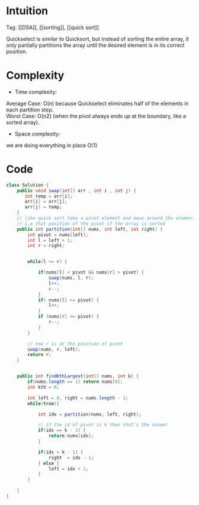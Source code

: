 # Intuition


Tag: [[DSA]], [[sorting]], [[quick sort]]

Quickselect is similar to Quicksort, but instead of sorting the entire array, it only partially partitions the array until the desired element is in its correct position.

# Complexity

- Time complexity:

Average Case: O(n) because Quickselect eliminates half of the elements in each partition step.  
Worst Case: O(n2) (when the pivot always ends up at the boundary, like a sorted array).

- Space complexity:

we are doing everything in place O(1)

# Code

```java
class Solution {
    public void swap(int[] arr , int i , int j) {
       int temp = arr[i];
       arr[i] = arr[j];
       arr[j] = temp; 
    }
    // like quick sort take a pivot element and move around the element like greater elements are in the left and smaller in the right 
    // i.e that position of the pivot if the array is sorted 
    public int partition(int[] nums, int left, int right) {
        int pivot = nums[left];
        int l = left + 1;
        int r = right; 


        while(l <= r) {

            if(nums[l] < pivot && nums[r] > pivot) {
                swap(nums, l, r);
                l++;
                r--;
            } 
            if( nums[l] >= pivot) {
                l++;
            } 
            if (nums[r] <= pivot) {
                r--;
            }
        }

        // now r is at the position of pivot
        swap(nums, r, left);
        return r;
    }


    public int findKthLargest(int[] nums, int k) {
        if(nums.length == 1) return nums[0];
        int kth = 0;

        int left = 0, right = nums.length - 1;
        while(true){

            int idx = partition(nums, left, right);

            // if the id of pivot is k then that's the answer
            if(idx == k - 1) {
                return nums[idx];
            }

            if(idx > k - 1) {
                right  = idx - 1;
            } else {
                left = idx + 1;
            }
        }
        
    }
}
```